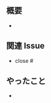 ## 概要
- 

## 関連 Issue
<!-- #のあとにIssue番号を記載すると、PRがマージされた時に自動でIssueをcloseすることができます。 -->
- close #

## やったこと
- 
